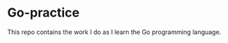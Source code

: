 # Go-practice
This repo contains the work I do as I learn the Go programming language.

<!--Hidden Notes:
    * Event-based architecture: production, consumtion, reaction to events (eg. transaction is event, update state is reaction)
-->
